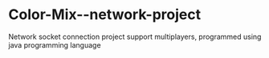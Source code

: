 # Color-Mix--network-project
Network socket connection project support multiplayers, programmed using java programming language
